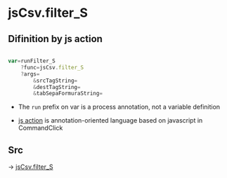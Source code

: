 # jsCsv.filter_S

## Difinition by js action

```js.js

var=runFilter_S
	?func=jsCsv.filter_S
	?args=
		&srcTagString=
		&destTagString=
		&tabSepaFormuraString=
```

- The `run` prefix on var is a process annotation, not a variable definition

- [js action](#) is annotation-oriented language based on javascript in CommandClick

## Src

-> [jsCsv.filter_S](https://github.com/puutaro/CommandClick/blob/master/app/src/main/java/com/puutaro/commandclick/fragment_lib/terminal_fragment/js_interface/JsCsv.kt#L459)



